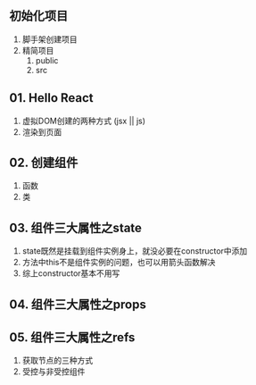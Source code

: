 ## 初始化项目

1. 脚手架创建项目
2. 精简项目
   1. public
   2. src

## 01. Hello React

1. 虚拟DOM创建的两种方式 (jsx || js)
2. 渲染到页面


## 02. 创建组件

1. 函数
2. 类

## 03. 组件三大属性之state

1. state既然是挂载到组件实例身上，就没必要在constructor中添加
2. 方法中this不是组件实例的问题，也可以用箭头函数解决
3. 综上constructor基本不用写

## 04. 组件三大属性之props

## 05. 组件三大属性之refs

1. 获取节点的三种方式
2. 受控与非受控组件




